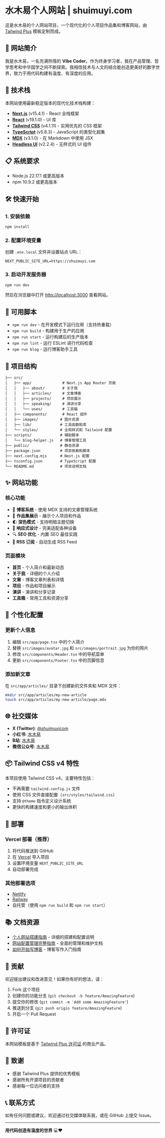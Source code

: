 # 水木易个人网站 | shuimuyi.com

这是水木易的个人网站项目，一个现代化的个人项目作品集和博客网站，由 [Tailwind Plus](https://tailwindcss.com/plus) 模板定制而成。

## 🌟 网站简介

我是水木易，一名充满热情的 **Vibe Coder**。作为终身学习者，我在产品管理、哲学思考和中华国学之间不断探索。我相信技术与人文的结合能创造更美好的数字世界，致力于用代码构建有温度、有深度的应用。

## 🚀 技术栈

本网站使用最新稳定版本的现代化技术栈构建：

- **[Next.js](https://nextjs.org)** (v15.4.1) - React 全栈框架
- **[React](https://react.dev)** (v19.1.0) - UI 库
- **[Tailwind CSS](https://tailwindcss.com)** (v4.1.11) - 实用优先的 CSS 框架
- **[TypeScript](https://www.typescriptlang.org)** (v5.8.3) - JavaScript 的类型化超集
- **[MDX](https://mdxjs.com)** (v3.1.0) - 在 Markdown 中使用 JSX
- **[Headless UI](https://headlessui.dev)** (v2.2.4) - 无样式的 UI 组件

## 📋 系统要求

- Node.js 22.17.1 或更高版本
- npm 10.9.2 或更高版本

## 🛠️ 快速开始

### 1. 安装依赖

```bash
npm install
```

### 2. 配置环境变量

创建 `.env.local` 文件并设置站点 URL：

```
NEXT_PUBLIC_SITE_URL=https://shuimuyi.com
```

### 3. 启动开发服务器

```bash
npm run dev
```

然后在浏览器中打开 [http://localhost:3000](http://localhost:3000) 查看网站。

## 📜 可用脚本

- `npm run dev` - 在开发模式下运行应用（支持热重载）
- `npm run build` - 构建用于生产的应用
- `npm run start` - 运行构建后的生产版本
- `npm run lint` - 运行 ESLint 进行代码检查
- `npm run blog` - 运行博客助手工具

## 📁 项目结构

```
├── src/
│   ├── app/              # Next.js App Router 页面
│   │   ├── about/        # 关于我
│   │   ├── articles/     # 文章博客
│   │   ├── projects/     # 项目展示
│   │   ├── speaking/     # 演讲分享
│   │   └── uses/         # 工具箱
│   ├── components/       # React 组件
│   ├── images/          # 图片资源
│   ├── lib/             # 工具函数和库
│   └── styles/          # 全局样式和 Tailwind 配置
├── scripts/             # 辅助脚本
│   └── blog-helper.js   # 博客管理工具
├── public/              # 静态资源
├── package.json         # 项目依赖和脚本
├── next.config.mjs      # Next.js 配置
├── tsconfig.json        # TypeScript 配置
└── README.md            # 项目说明文档
```

## ✨ 网站功能

### 核心功能
- 📝 **博客系统** - 使用 MDX 支持的文章管理系统
- 🎨 **作品集展示** - 展示个人项目和作品
- 🌓 **深色模式** - 支持明暗主题切换
- 📱 **响应式设计** - 完美适配各种设备
- 🔍 **SEO 优化** - 内置 SEO 最佳实践
- 📡 **RSS 订阅** - 自动生成 RSS Feed

### 页面模块
- **首页** - 个人简介和最新动态
- **关于我** - 详细的个人介绍
- **文章** - 博客文章列表和详情
- **项目** - 作品和项目展示
- **演讲** - 演讲和分享记录
- **工具箱** - 常用工具和资源分享

## 🎨 个性化配置

### 更新个人信息
1. 编辑 `src/app/page.tsx` 中的个人简介
2. 替换 `src/images/avatar.jpg` 和 `src/images/portrait.jpg` 为你的照片
3. 修改 `src/components/Header.tsx` 中的导航菜单
4. 更新 `src/components/Footer.tsx` 中的页脚信息

### 添加新文章
在 `src/app/articles/` 目录下创建新的文件夹和 MDX 文件：

```bash
mkdir src/app/articles/my-new-article
touch src/app/articles/my-new-article/page.mdx
```

## 🌐 社交媒体

- **X (Twitter)**: [@shuimuyicom](https://x.com/shuimuyicom)
- **小红书**: [水木易](https://www.xiaohongshu.com/user/profile/67c43e27000000000601de46)
- **B站**: [水木易](https://space.bilibili.com/3546693144414341)
- **微信公众号**: [水木易](https://mp.weixin.qq.com/s/KiXFC1ajCoU0jy-ThpV7ng)

## 📦 Tailwind CSS v4 特性

本项目使用 Tailwind CSS v4，主要特性包括：

- 不再需要 `tailwind.config.js` 文件
- 使用 CSS 文件直接配置（`src/styles/tailwind.css`）
- 支持 `@theme` 指令定义设计系统
- 更快的构建速度和更小的输出体积

## 🚀 部署

### Vercel 部署（推荐）

1. 将代码推送到 GitHub
2. 在 [Vercel](https://vercel.com) 导入项目
3. 设置环境变量 `NEXT_PUBLIC_SITE_URL`
4. 自动部署完成

### 其他部署选项
- [Netlify](https://www.netlify.com)
- [Railway](https://railway.app)
- 自托管（使用 `npm run build` 和 `npm run start`）

## 📚 文档资源

- [个人网站搭建指南](个人网站搭建指南.md) - 详细的搭建和配置说明
- [网站配置管理完整指南](网站配置管理完整指南.md) - 全面的管理和维护文档
- [如何开始写博客](如何开始写博客.md) - 博客写作入门指南

## 🤝 贡献

欢迎提出建议和改进意见！如果你有好的想法，请：

1. Fork 这个项目
2. 创建你的功能分支 (`git checkout -b feature/AmazingFeature`)
3. 提交你的修改 (`git commit -m 'Add some AmazingFeature'`)
4. 推送到分支 (`git push origin feature/AmazingFeature`)
5. 开启一个 Pull Request

## 📄 许可证

本网站模板是基于 [Tailwind Plus 许可证](https://tailwindcss.com/plus/license) 的商业产品。

## 🙏 致谢

- 感谢 Tailwind Plus 提供的优秀模板
- 感谢所有开源项目的贡献者
- 感谢每一位访问者的支持

## 📞 联系方式

如有任何问题或建议，欢迎通过社交媒体联系我，或在 GitHub 上提交 Issue。

---

**用代码创造有温度的世界** 💻❤️
